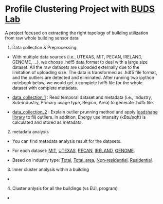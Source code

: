 # Profile Clustering Project with [BUDS Lab](http://www.budslab.org/) 

A project focused on extracting the right topology of building utilization from raw whole building sensor data

1. Data collection & Preprocessing

- With multiple data sources (i.e., UTEXAS, MIT, PECAN, IRELAND, GENOME, ...), we choose .hdf5 data format to deal with a large size dataset. All the raw datasets are uploaded externally due to the limitation of uploading size. The data is transformed as .hdf5 file format, and the outliers are detected and eliminated. After running two ipython notebook below, we would get a complete hdf5 file for the whole dataset with complete metadata. 

- [data_collection_1](data_collection_1.ipynb) : Read temporal dataset and metadata (i.e., Industry, Sub-industry, Primary usage type, Region, Area) to generate .hdf5 file.

- [data_collection_2](data_collection_2.ipynb) : Explain outlier prunning method and apply [loadshape library](https://pypi.python.org/pypi/loadshape/) to fill outliers. In addition, Energy use intensity (kBtu/sqft) is calculated and stored as metadata.

2. metadata analysis

- You can find metadata analysis result for the datasets.

- For each dataset: [MIT](mit.ipynb), [UTEXAS](utexas.ipynb), [PECAN](pecan.ipynb), [IRELAND](ireland.ipynb), [GENOME](https://github.com/buds-lab/the-building-data-genome-project). 

- Based on industry type: [Total](Total.ipynb), [Total_area](GGplot.ipynb), [Non-residential](meta_nonresi.ipynb), [Residential](meta_resi.ipynb). 

3. Inner cluster analysis within a building

-

4. Cluster anlysis for all the buildings (vs EUI, program)

-
